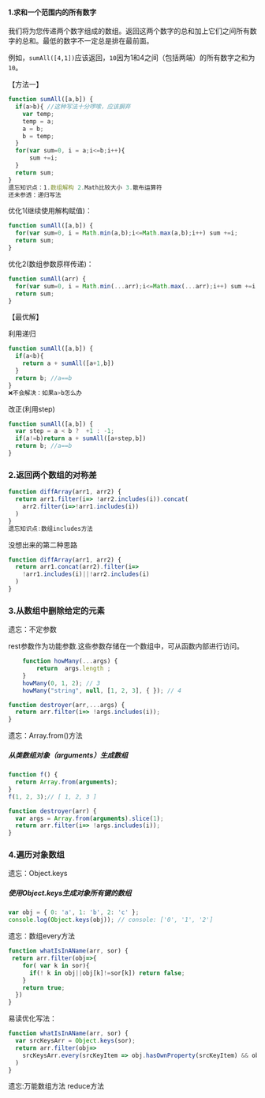 #### 1.求和一个范围内的所有数字

我们将为您传递两个数字组成的数组。返回这两个数字的总和加上它们之间所有数字的总和。最低的数字不一定总是排在最前面。

例如，`sumAll([4,1])`应该返回，`10`因为1和4之间（包括两端）的所有数字之和为`10`。

【方法一】

```js
function sumAll([a,b]) {
  if(a>b){ //这种写法十分啰嗦，应该摒弃
    var temp;
    temp = a;
    a = b;
    b = temp;
  }
  for(var sum=0, i = a;i<=b;i++){
      sum +=i;
  }
  return sum;
}
遗忘知识点：1.数组解构 2.Math比较大小 3.散布运算符
还未参透：递归写法
```

优化1(继续使用解构赋值)：

```js
function sumAll([a,b]) { 
  for(var sum=0, i = Math.min(a,b);i<=Math.max(a,b);i++) sum +=i;
  return sum;
}
```

优化2(数组参数原样传递)：

```js
function sumAll(arr) {
  for(var sum=0, i = Math.min(...arr);i<=Math.max(...arr);i++) sum +=i;
  return sum;
}
```

【最优解】

利用递归

```js
function sumAll([a,b]) {
  if(a<b){
    return a + sumAll([a+1,b])
  }
  return b; //a==b
}
❌不会解决：如果a>b怎么办
```

改正(利用step)

```js
function sumAll([a,b]) {
  var step = a < b ?  +1 : -1; 
  if(a!=b)return a + sumAll([a+step,b])
  return b; //a==b
}
```

### 2.返回两个数组的对称差

```js
function diffArray(arr1, arr2) {
  return arr1.filter(i=> !arr2.includes(i)).concat(
    arr2.filter(i=>!arr1.includes(i))
  )
}
遗忘知识点:数组includes方法
```

没想出来的第二种思路

```js
function diffArray(arr1, arr2) {
  return arr1.concat(arr2).filter(i=>
    !arr1.includes(i)||!arr2.includes(i)
  )
}
```

### 3.从数组中删除给定的元素

遗忘：不定参数

rest参数作为功能参数.这些参数存储在一个数组中，可从函数内部进行访问。

```js
    function howMany(...args) {
        return  args.length ;
    }
    howMany(0, 1, 2); // 3
    howMany("string", null, [1, 2, 3], { }); // 4
```

```js
function destroyer(arr,...args) {
  return arr.filter(i=> !args.includes(i)); 
}
```

遗忘：Array.from()方法

##### 从类数组对象（arguments）生成数组

```js
function f() {
  return Array.from(arguments);
}
f(1, 2, 3);// [ 1, 2, 3 ]
```

```js
function destroyer(arr) {
  var args = Array.from(arguments).slice(1);
  return arr.filter(i=> !args.includes(i)); 
}
```

### 4.遍历对象数组

遗忘：Object.keys

##### 使用Object.keys生成对象所有键的数组

```js
var obj = { 0: 'a', 1: 'b', 2: 'c' };
console.log(Object.keys(obj)); // console: ['0', '1', '2']
```

遗忘：数组every方法

```js
function whatIsInAName(arr, sor) {
 return arr.filter(obj=>{
    for( var k in sor){
      if(! k in obj||obj[k]!=sor[k]) return false;
    }
    return true;
  })
}
```

易读优化写法：

```js
function whatIsInAName(arr, sor) {
  var srcKeysArr = Object.keys(sor);
  return arr.filter(obj=>
    srcKeysArr.every(srcKeyItem => obj.hasOwnProperty(srcKeyItem) && obj[srcKeyItem]==sor[srcKeyItem])
  ) 
}
```

遗忘:万能数组方法 reduce方法

